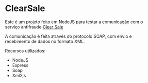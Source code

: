 # ClearSale

Este é um projeto feito em NodeJS para testar a comunicação com o serviço antifraude [Clear Sale](https://br.clear.sale)

A comunicação é feita através do protocolo SOAP, com envio e recebimento de dados no formato XML. 

Recursos utilizados:

* NodeJS
* Express
* Soap
* Xml2js
